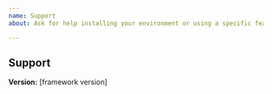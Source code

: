 ```yaml
---
name: Support
about: Ask for help installing your environment or using a specific feature

---
```


## Support

**Version:** [framework version]  


<!-- 
    Please describe what you are trying to achieve.
    The following is a non-exhaustive list of details that could help the resolution of your issue:
    - Relevant code
    - Related features
    - Context (why are you trying to achieve this)

-->
